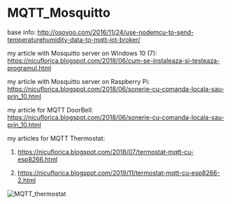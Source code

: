 # MQTT_Mosquitto
base info:  http://osoyoo.com/2016/11/24/use-nodemcu-to-send-temperaturehumidity-data-to-mqtt-iot-broker/

my article with Mosquitto server on Windows 10 (7): https://nicuflorica.blogspot.com/2018/06/cum-se-instaleaza-si-testeaza-programul.html

my article with Mosquitto server on Raspberry Pi: https://nicuflorica.blogspot.com/2018/06/sonerie-cu-comanda-locala-sau-prin_10.html

my article for MQTT DoorBell: https://nicuflorica.blogspot.com/2018/06/sonerie-cu-comanda-locala-sau-prin_10.html

my articles for MQTT Thermostat:

1) https://nicuflorica.blogspot.com/2018/07/termostat-mqtt-cu-esp8266.html

2) https://nicuflorica.blogspot.com/2019/11/termostat-mqtt-cu-esp8266-2.html 

![MQTT_thermostat](https://4.bp.blogspot.com/-doNpnkKtDpI/Wz5Vlav-_DI/AAAAAAAAXfA/_49-gHH8vt04jUx6rkHW0tRgcOwjgi9NACLcBGAs/s1600/2.jpg)
